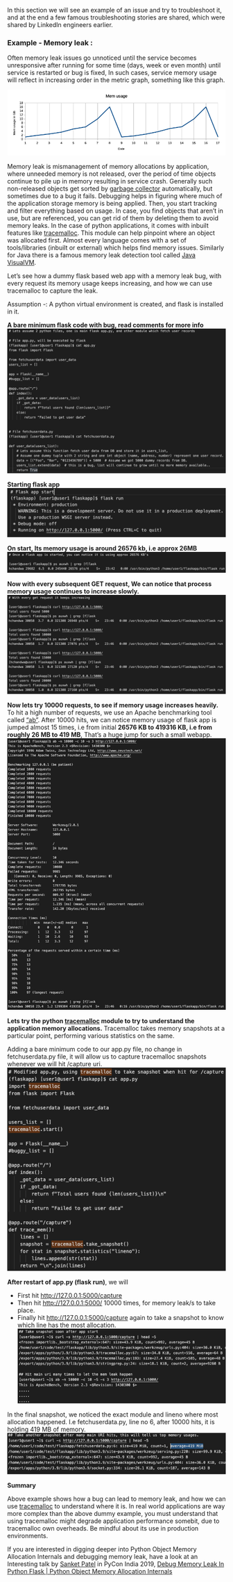 In this section we will see an example of an issue and try to troubleshoot it, and at the end a few famous troubleshooting stories are shared, which were shared by LinkedIn engineers earlier.

### Example - Memory leak :
Often memory leak issues go unnoticed until the service becomes unresponsive after running for some time (days, week or even month) until service is restarted or bug is fixed, In such cases, service memory usage will reflect in increasing order in the metric graph, something like this graph.

![](images/MemUsageChart.png)

Memory leak is mismanagement of memory allocations by application, where unneeded memory is not released, over the period of time objects continue to pile up in memory resulting in service crash. Generally such non-released objects get sorted by [garbage collector](https://en.wikipedia.org/wiki/Garbage_collection_(computer_science)) automatically, but sometimes due to a bug it fails. Debugging helps in figuring where much of the application storage memory is being applied. Then, you start tracking and filter everything based on usage. In case, you find objects that aren’t in use, but are referenced, you can get rid of them by deleting them to avoid memory leaks. In the case of python applications, it comes with inbuilt features like [tracemalloc](https://docs.python.org/3/library/tracemalloc.html). This module can help pinpoint where an object was allocated first. Almost every language comes with a set of tools/libraries (inbuilt or external) which helps find memory issues. Similarly for Java there is a famous memory leak detection tool called [Java VisualVM](http://visualvm.java.net/intro.html).

Let’s see how a dummy flask based web app with a memory leak bug, with every request its memory usage keeps increasing, and how we can use tracemalloc to capture the leak.

Assumption -: A python virtual environment is created, and flask is installed in it.

**A bare minimum flask code with bug, read comments for more info**
![](images/FlaskCode.png)

**Starting flask app**
![](images/FlaskStart.png)

**On start, Its memory usage is around 26576 kb, i.e approx 26MB**
![](images/MemUsage01.png)

**Now with every subsequent GET request, We can notice that process memory usage continues to increase slowly.**
![](images/MemUsage02.png)

**Now lets try 10000 requests, to see if memory usage increases heavily.**
To hit a high number of requests, we use an Apache benchmarking tool called [“ab”](https://httpd.apache.org/docs/2.4/programs/ab.html). After 10000 hits, we can notice memory usage of flask app is jumped almost 15 times, i.e from initial **26576 KB to 419316 KB, i.e from roughly 26 MB to 419 MB**, That’s a huge jump for such a small webapp.
![](images/MemUsage03.png)

**Lets try the python [tracemalloc](https://docs.python.org/3/library/tracemalloc.html) module to try to understand the application memory allocations.** Tracemalloc takes memory snapshots at a particular point, performing various statistics on the same. 

Adding a bare minimum code to our app.py file, no change in fetchuserdata.py file, it will allow us to capture tracemalloc snapshots whenever we will hit /capture uri.
![](images/Tracemalloc01.png)

**After restart of app.py (flask run)**, we will
- First hit http://127.0.0.1:5000/capture
- Then hit http://127.0.0.1:5000/ 10000 times, for memory leak/s to take place.
- Finally hit http://127.0.0.1:5000/capture again to take a snapshot to know which line has the most allocation.
![](images/Tracemalloc02.png)

In the final snapshot, we noticed the exact module and lineno where most allocation happened. I.e fetchuserdata.py, line no 6, after 10000 hits, it is holding 419 MB of memory.
![](images/Tracemalloc03.png)

**Summary**

Above example shows how a bug can lead to memory leak, and how we can use [tracemalloc](https://docs.python.org/3/library/tracemalloc.html) to understand where it is. In real world applications are way more complex than the above dummy example, you must understand that using tracemalloc might degrade application performance somebit, due to tracemalloc own overheads. Be mindful about its use in production environments.

If you are interested in digging deeper into Python Object Memory Allocation Internals and debugging memory leak, have a look at an Interesting talk by [Sanket Patel](https://www.linkedin.com/in/sanketplus/) in PyCon India 2019, [Debug Memory Leak In Python Flask | Python Object Memory Allocation Internals](https://www.youtube.com/watch?v=s9kAghWpzoE)

